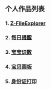 ## 个人作品列表

### 1. [**Z-FileExplorer**](http://zhushou.360.cn/detail/index/soft_id/3056888?recrefer=SE_D_z-fileexplorer#next)

### 2. [**每日提醒**](http://sj.qq.com/myapp/detail.htm?apkName=com.droidzxy.dayhabit)

### 3. [**宝宝识数**](http://shouji.baidu.com/software/22315002.html)

### 4. [**宝贝画板**](http://zhushou.360.cn/detail/index/soft_id/3906991?recrefer=SE_D_%E5%AE%9D%E8%B4%9D%E7%94%BB%E6%9D%BF)

### 5. [**身份证打印**](http://shouji.baidu.com/software/22595205.html)
